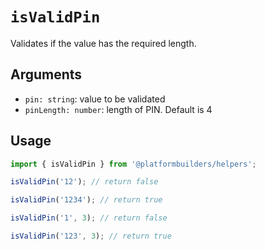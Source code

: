 # `isValidPin`

Validates if the value has the required length.

## Arguments

- `pin: string`: value to be validated
- `pinLength: number`: length of PIN. Default is 4

## Usage

```jsx
import { isValidPin } from '@platformbuilders/helpers';

isValidPin('12'); // return false

isValidPin('1234'); // return true

isValidPin('1', 3); // return false

isValidPin('123', 3); // return true

```
